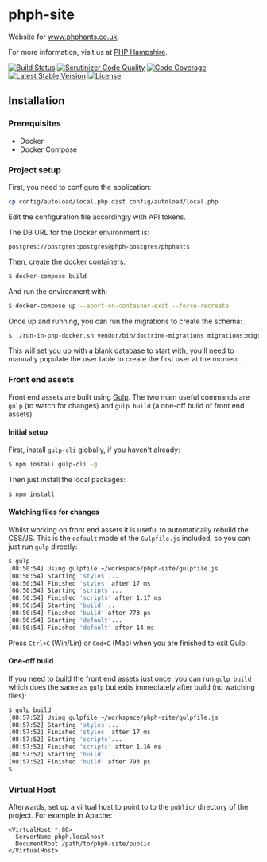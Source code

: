 # phph-site

Website for www.phphants.co.uk.

For more information, visit us at [PHP Hampshire](http://phphants.co.uk).

[![Build Status](https://travis-ci.org/phphants/phph-site.svg?branch=master)](https://travis-ci.org/phphants/phph-site) [![Scrutinizer Code Quality](https://scrutinizer-ci.com/g/phphants/phph-site/badges/quality-score.png?b=master)](https://scrutinizer-ci.com/g/phphants/phph-site/?branch=master) [![Code Coverage](https://scrutinizer-ci.com/g/phphants/phph-site/badges/coverage.png?b=master)](https://scrutinizer-ci.com/g/phphants/phph-site/?branch=master) [![Latest Stable Version](https://poser.pugx.org/phphants/phph-site/v/stable)](https://packagist.org/packages/phphants/phph-site) [![License](https://poser.pugx.org/phphants/phph-site/license)](https://packagist.org/packages/phphants/phph-site)

## Installation

### Prerequisites

 * Docker
 * Docker Compose

### Project setup

First, you need to configure the application:

```bash
cp config/autoload/local.php.dist config/autoload/local.php
```

Edit the configuration file accordingly with API tokens.

The DB URL for the Docker environment is:

```
postgres://postgres:postgres@phph-postgres/phphants
```

Then, create the docker containers:

```bash
$ docker-compose build
```

And run the environment with:

```bash
$ docker-compose up --abort-on-container-exit --force-recreate
```

Once up and running, you can run the migrations to create the schema:

```bash
$ ./run-in-php-docker.sh vendor/bin/doctrine-migrations migrations:migrate
```

This will set you up with a blank database to start with, you'll need to manually populate the user table to create the
first user at the moment.

### Front end assets

Front end assets are built using [Gulp](http://gulpjs.com/). The two main useful commands are `gulp` (to watch for
changes) and `gulp build` (a one-off build of front end assets).

#### Initial setup

First, install `gulp-cli` globally, if you haven't already:

```bash
$ npm install gulp-cli -g
```

Then just install the local packages:

```bash
$ npm install
```

#### Watching files for changes

Whilst working on front end assets it is useful to automatically rebuild the CSS/JS. This is the `default` mode of the
`Gulpfile.js` included, so you can just run `gulp` directly:

```bash
$ gulp
[08:50:54] Using gulpfile ~/workspace/phph-site/gulpfile.js
[08:50:54] Starting 'styles'...
[08:50:54] Finished 'styles' after 17 ms
[08:50:54] Starting 'scripts'...
[08:50:54] Finished 'scripts' after 1.17 ms
[08:50:54] Starting 'build'...
[08:50:54] Finished 'build' after 773 μs
[08:50:54] Starting 'default'...
[08:50:54] Finished 'default' after 14 ms

```

Press `Ctrl+C` (Win/Lin) or `Cmd+C` (Mac) when you are finished to exit Gulp.

#### One-off build

If you need to build the front end assets just once, you can run `gulp build` which does the same as `gulp` but exits
immediately after build (no watching files):

```bash
$ gulp build
[08:57:52] Using gulpfile ~/workspace/phph-site/gulpfile.js
[08:57:52] Starting 'styles'...
[08:57:52] Finished 'styles' after 17 ms
[08:57:52] Starting 'scripts'...
[08:57:52] Finished 'scripts' after 1.16 ms
[08:57:52] Starting 'build'...
[08:57:52] Finished 'build' after 793 μs
$
```

### Virtual Host

Afterwards, set up a virtual host to point to to the `public/` directory of the project. For example in Apache:

```apacheconfig
<VirtualHost *:80>
  ServerName phph.localhost
  DocumentRoot /path/to/phph-site/public
</VirtualHost>
```
